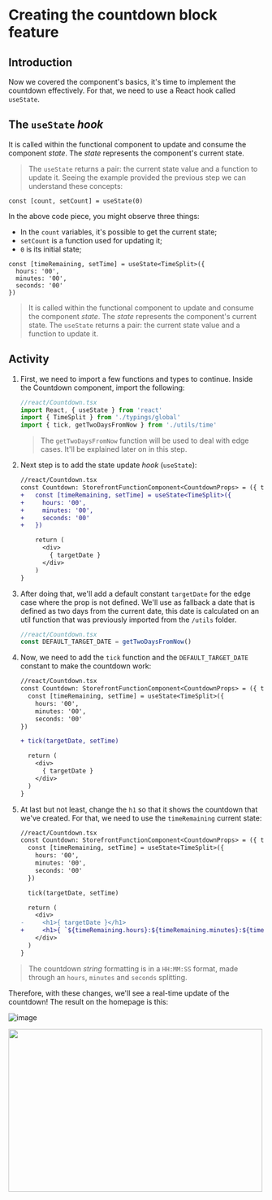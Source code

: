 # Creating the countdown block feature

## Introduction
Now we covered the component's basics, it's time to implement the countdown effectively. For that, we need to use a React hook called `useState`.

## The `useState` *hook*

It is called within the functional component to update and consume the component *state*. The *state* represents the component's current state.

>The `useState` returns a pair: the current state value and a function to update it.
Seeing the example provided the previous step we can understand these concepts: 

```tsx
const [count, setCount] = useState(0)
```

In the above code piece, you might observe three things:
* In the `count` variables, it's possible to get the current state;
* `setCount` is a function used for updating it;
* `0` is its initial state;

```tsx
const [timeRemaining, setTime] = useState<TimeSplit>({
  hours: '00', 
  minutes: '00', 
  seconds: '00'
})
```

> It is called within the functional component to update and consume the component *state*. The *state* represents the component's current state. The `useState` returns a pair: the current state value and a function to update it. 

## Activity

1. First, we need to import a few functions and types to continue. Inside the Countdown component, import the following:

    ```ts
    //react/Countdown.tsx
    import React, { useState } from 'react'
    import { TimeSplit } from './typings/global'
    import { tick, getTwoDaysFromNow } from './utils/time'
    ```

    > The `getTwoDaysFromNow` function will be used to deal with edge cases. It'll be explained later on in this step.

2. Next step is to add the state update *hook* (`useState`):

    ```diff
    //react/Countdown.tsx
    const Countdown: StorefrontFunctionComponent<CountdownProps> = ({ targetDate }) => {
    +   const [timeRemaining, setTime] = useState<TimeSplit>({
    +     hours: '00',
    +     minutes: '00',
    +     seconds: '00'
    +   })

        return (
          <div>
            { targetDate }
          </div>
        ) 
    }
    ```

3. After doing that, we'll add a default constant `targetDate` for the edge case where the prop is not defined. We'll use as fallback a date that is defined as two days from the current date, this date is calculated on an util function that was previously imported from the `/utils` folder.
    
    ```typescript
    //react/Countdown.tsx
    const DEFAULT_TARGET_DATE = getTwoDaysFromNow()
    ```

4. Now, we need to add the `tick` function and the `DEFAULT_TARGET_DATE` constant to make the countdown work:

    ```diff
    //react/Countdown.tsx
    const Countdown: StorefrontFunctionComponent<CountdownProps> = ({ targetDate = DEFAULT_TARGET_DATE }) => {
      const [timeRemaining, setTime] = useState<TimeSplit>({
        hours: '00',
        minutes: '00',
        seconds: '00'
    })

    + tick(targetDate, setTime)

      return (
        <div>
          { targetDate }
        </div>
      ) 
    }
    ```

5. At last but not least, change the `h1` so that it shows the countdown that we've created. For that, we need to use the `timeRemaining` current state:

    ```diff
    //react/Countdown.tsx
    const Countdown: StorefrontFunctionComponent<CountdownProps> = ({ targetDate = DEFAULT_TARGET_DATE }) => {
      const [timeRemaining, setTime] = useState<TimeSplit>({
        hours: '00',
        minutes: '00',
        seconds: '00'
      })

      tick(targetDate, setTime)

      return (
        <div>   
    -     <h1>{ targetDate }</h1>
    +     <h1>{ `${timeRemaining.hours}:${timeRemaining.minutes}:${timeRemaining.seconds}` }</h1>
        </div>
      ) 
    }
    ```

> The countdown *string* formatting is in a `HH:MM:SS` format, made through an `hours`, `minutes` and `seconds` splitting. 

Therefore, with these changes, we'll see a real-time update of the countdown! The result on the homepage is this: 

![image](https://user-images.githubusercontent.com/19495917/75474406-b3c06e80-5975-11ea-82ec-89ab27504873.png)

<img src="https://user-images.githubusercontent.com/19495917/75474511-e0748600-5975-11ea-825d-7e9a20f95362.gif" width="500" height="320"/>

